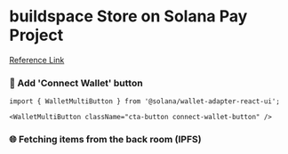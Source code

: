 # buildspace Store on Solana Pay Project

[Reference Link](https://buildspace.so/p/build-solana-pay-store)

### **👝 Add 'Connect Wallet' button**

```
import { WalletMultiButton } from '@solana/wallet-adapter-react-ui';

<WalletMultiButton className="cta-button connect-wallet-button" />
```

### **🌐 Fetching items from the back room (IPFS)**

